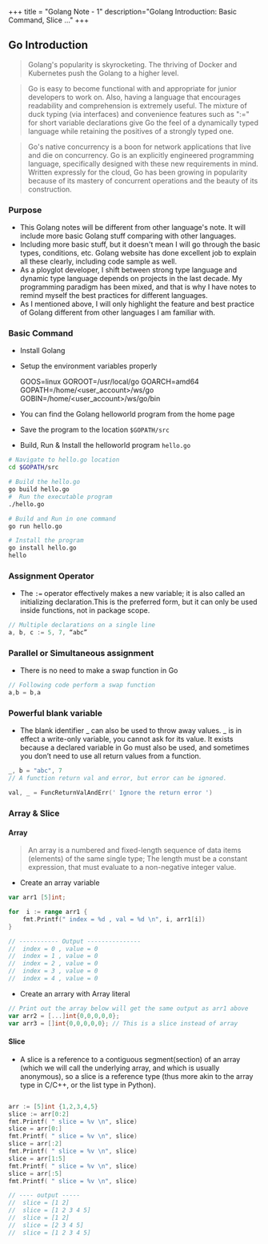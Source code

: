 +++
title = "Golang Note - 1"
description="Golang Introduction: Basic Command, Slice ..."
+++


## Go Introduction

> Golang's popularity is skyrocketing. The thriving of Docker and Kubernetes push the Golang to a higher level. 

> Go is easy to become functional with and appropriate for junior developers to work on. Also, having a language that encourages readability and comprehension is extremely useful. The mixture of duck typing (via interfaces) and convenience features such as ":=" for short variable declarations give Go the feel of a dynamically typed language while retaining the positives of a strongly typed one.

> Go's native concurrency is a boon for network applications that live and die on concurrency. Go is an explicitly engineered programming language, specifically designed with these new requirements in mind. Written expressly for the cloud, Go has been growing in popularity because of its mastery of concurrent operations and the beauty of its construction.


### Purpose 

* This Golang notes will be different from other language's note. It will include more basic Golang stuff comparing with other languages.
* Including more basic stuff, but it doesn't mean I will go through the basic types, conditions, etc. Golang website has done excellent job to explain all these clearly, including code sample as well.
* As a ployglot developer, I shift between strong type language and dynamic type language depends on projects in the last decade. My programming paradigm has been mixed, and that is why I have notes to remind myself the best practices for different languages.   
* As I mentioned above, I will only highlight the feature and best practice of Golang different from other languages I am familiar with.


### Basic Command

* Install Golang
* Setup the environment variables properly

    GOOS=linux
    GOROOT=/usr/local/go
    GOARCH=amd64
    GOPATH=/home/<user_account>/ws/go
    GOBIN=/home/<user_account>/ws/go/bin


* You can find the Golang helloworld program from the home page
* Save the program to the location `$GOPATH/src`
* Build, Run & Install the helloworld program `hello.go`

```bash
# Navigate to hello.go location
cd $GOPATH/src

# Build the hello.go
go build hello.go
#  Run the executable program
./hello.go

# Build and Run in one command
go run hello.go

# Install the program 
go install hello.go
hello

```
### Assignment Operator

* The `:=` operator effectively makes a new variable; it is also called an initializing declaration.This is the preferred form, but it can only be used inside functions, not in package scope. 

```go
// Multiple declarations on a single line
a, b, c := 5, 7, “abc”
```
### Parallel or Simultaneous assignment 

* There is no need to make a swap function in Go

```go
// Following code perform a swap function
a,b = b,a
```

### Powerful blank variable

* The blank identifier _ can also be used to throw away values. _ is in effect a write-only variable, you cannot ask for its value. It exists because a declared variable in Go must also be used, and sometimes you don’t need to use all return values from a function.

```go
_, b = "abc", 7
// A function return val and error, but error can be ignored.

val, _ = FuncReturnValAndErr(' Ignore the return error ')
```

### Array & Slice

#### Array

> An array is a numbered and fixed-length sequence of data items (elements) of the same single type; The length must be a constant expression, that must evaluate to a non-negative integer value.

* Create an array variable

```go
var arr1 [5]int;

for  i := range arr1 { 
    fmt.Printf(" index = %d , val = %d \n", i, arr1[i])
}

// ----------- Output ---------------
//  index = 0 , value = 0 
//  index = 1 , value = 0 
//  index = 2 , value = 0 
//  index = 3 , value = 0 
//  index = 4 , value = 0 
```

* Create an arrary with Array literal

```go
// Print out the array below will get the same output as arr1 above
var arr2 = [...]int{0,0,0,0,0};
var arr3 = []int{0,0,0,0,0}; // This is a slice instead of array

```

#### Slice

* A slice is a reference to a contiguous segment(section) of an array (which we will call the underlying array, and which is usually anonymous), so a slice is a reference type (thus more akin to the array type in C/C++, or the list type in Python).


```go

arr := [5]int {1,2,3,4,5}
slice := arr[0:2]
fmt.Printf( " slice = %v \n", slice)
slice = arr[0:]
fmt.Printf( " slice = %v \n", slice)
slice = arr[:2]
fmt.Printf( " slice = %v \n", slice)
slice = arr[1:5]
fmt.Printf( " slice = %v \n", slice)
slice = arr[:5]
fmt.Printf( " slice = %v \n", slice)

// ---- output -----
//  slice = [1 2] 
//  slice = [1 2 3 4 5] 
//  slice = [1 2] 
//  slice = [2 3 4 5] 
//  slice = [1 2 3 4 5] 

```








